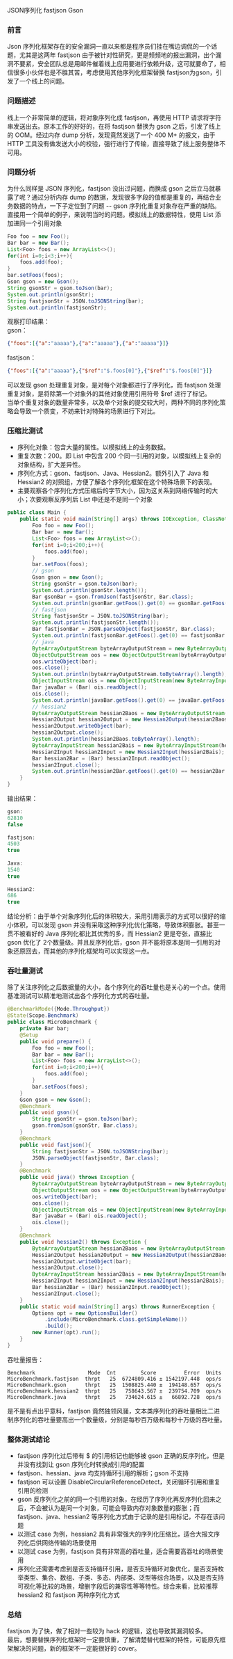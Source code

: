 JSON序列化 fastjson Gson
<a name="LVo4L"></a>
### 前言
Json 序列化框架存在的安全漏洞一直以来都是程序员们挂在嘴边调侃的一个话题，尤其是这两年 fastjson 由于被针对性研究，更是频频地的报出漏洞，出个漏洞不要紧，安全团队总是用邮件催着线上应用要进行依赖升级，这可就要命了，相信很多小伙伴也是不胜其苦，考虑使用其他序列化框架替换 fastjson为gson，引发了一个线上的问题。
<a name="MxVva"></a>
### 问题描述
线上一个非常简单的逻辑，将对象序列化成 fastjson，再使用 HTTP 请求将字符串发送出去。原本工作的好好的，在将 fastjson 替换为 gson 之后，引发了线上的 OOM。经过内存 dump 分析，发现竟然发送了一个 400 M+ 的报文，由于 HTTP 工具没有做发送大小的校验，强行进行了传输，直接导致了线上服务整体不可用。
<a name="k8wli"></a>
### 问题分析
为什么同样是 JSON 序列化，fastjson 没出过问题，而换成 gson 之后立马就暴露了呢？通过分析内存 dump 的数据，发现很多字段的值都是重复的，再结合业务数据的特点，一下子定位到了问题 -- gson 序列化重复对象存在严重的缺陷。<br />直接用一个简单的例子，来说明当时的问题。模拟线上的数据特性，使用 List<Foo> 添加进同一个引用对象
```java
Foo foo = new Foo();
Bar bar = new Bar();
List<Foo> foos = new ArrayList<>();
for(int i=0;i<3;i++){
    foos.add(foo);
}
bar.setFoos(foos);
Gson gson = new Gson();
String gsonStr = gson.toJson(bar);
System.out.println(gsonStr);
String fastjsonStr = JSON.toJSONString(bar);
System.out.println(fastjsonStr);
```
观察打印结果：<br />gson：
```json
{"foos":[{"a":"aaaaa"},{"a":"aaaaa"},{"a":"aaaaa"}]}
```
fastjson：
```json
{"foos":[{"a":"aaaaa"},{"$ref":"$.foos[0]"},{"$ref":"$.foos[0]"}]}
```
可以发现 gson 处理重复对象，是对每个对象都进行了序列化，而 fastjson 处理重复对象，是将除第一个对象外的其他对象使用引用符号 $ref 进行了标记。<br />当单个重复对象的数量非常多，以及单个对象的提交较大时，两种不同的序列化策略会导致一个质变，不妨来针对特殊的场景进行下对比。
<a name="eagct"></a>
### 压缩比测试

- 序列化对象：包含大量的属性。以模拟线上的业务数据。
- 重复次数：200。即 List 中包含 200 个同一引用的对象，以模拟线上复杂的对象结构，扩大差异性。
- 序列化方式：gson、fastjson、Java、Hessian2。额外引入了 Java 和 Hessian2 的对照组，方便了解各个序列化框架在这个特殊场景下的表现。
- 主要观察各个序列化方式压缩后的字节大小，因为这关系到网络传输时的大小；次要观察反序列后 List 中还是不是同一个对象
```java
public class Main {
    public static void main(String[] args) throws IOException, ClassNotFoundException {
        Foo foo = new Foo();
        Bar bar = new Bar();
        List<Foo> foos = new ArrayList<>();
        for(int i=0;i<200;i++){
            foos.add(foo);
        }
        bar.setFoos(foos);
        // gson
        Gson gson = new Gson();
        String gsonStr = gson.toJson(bar);
        System.out.println(gsonStr.length());
        Bar gsonBar = gson.fromJson(fastjsonStr, Bar.class);
        System.out.println(gsonBar.getFoos().get(0) == gsonBar.getFoos().get(1));
        // fastjson
        String fastjsonStr = JSON.toJSONString(bar);
        System.out.println(fastjsonStr.length());
        Bar fastjsonBar = JSON.parseObject(fastjsonStr, Bar.class);
        System.out.println(fastjsonBar.getFoos().get(0) == fastjsonBar.getFoos().get(1));
        // java
        ByteArrayOutputStream byteArrayOutputStream = new ByteArrayOutputStream();
        ObjectOutputStream oos = new ObjectOutputStream(byteArrayOutputStream);
        oos.writeObject(bar);
        oos.close();
        System.out.println(byteArrayOutputStream.toByteArray().length);
        ObjectInputStream ois = new ObjectInputStream(new ByteArrayInputStream(byteArrayOutputStream.toByteArray()));
        Bar javaBar = (Bar) ois.readObject();
        ois.close();
        System.out.println(javaBar.getFoos().get(0) == javaBar.getFoos().get(1));
        // hessian2
        ByteArrayOutputStream hessian2Baos = new ByteArrayOutputStream();
        Hessian2Output hessian2Output = new Hessian2Output(hessian2Baos);
        hessian2Output.writeObject(bar);
        hessian2Output.close();
        System.out.println(hessian2Baos.toByteArray().length);
        ByteArrayInputStream hessian2Bais = new ByteArrayInputStream(hessian2Baos.toByteArray());
        Hessian2Input hessian2Input = new Hessian2Input(hessian2Bais);
        Bar hessian2Bar = (Bar) hessian2Input.readObject();
        hessian2Input.close();
        System.out.println(hessian2Bar.getFoos().get(0) == hessian2Bar.getFoos().get(1));
    }
}
```
输出结果：
```java
gson:
62810
false
    
fastjson:
4503
true
    
Java:
1540
true
    
Hessian2:
686
true
```
结论分析：由于单个对象序列化后的体积较大，采用引用表示的方式可以很好的缩小体积，可以发现 gson 并没有采取这种序列化优化策略，导致体积膨胀。甚至一贯不被看好的 Java 序列化都比其优秀的多，而 Hessian2 更是夸张，直接比 gson 优化了 2个数量级。并且反序列化后，gson 并不能将原本是同一引用的对象还原回去，而其他的序列化框架均可以实现这一点。
<a name="AdYg9"></a>
### 吞吐量测试
除了关注序列化之后数据量的大小，各个序列化的吞吐量也是关心的一个点。使用基准测试可以精准地测试出各个序列化方式的吞吐量。
```java
@BenchmarkMode({Mode.Throughput})
@State(Scope.Benchmark)
public class MicroBenchmark {
    private Bar bar;
    @Setup
    public void prepare() {
        Foo foo = new Foo();
        Bar bar = new Bar();
        List<Foo> foos = new ArrayList<>();
        for(int i=0;i<200;i++){
            foos.add(foo);
        }
        bar.setFoos(foos);
    }
    Gson gson = new Gson();
    @Benchmark
    public void gson(){
        String gsonStr = gson.toJson(bar);
        gson.fromJson(gsonStr, Bar.class);
    }
    @Benchmark
    public void fastjson(){
        String fastjsonStr = JSON.toJSONString(bar);
        JSON.parseObject(fastjsonStr, Bar.class);
    }
    @Benchmark
    public void java() throws Exception {
        ByteArrayOutputStream byteArrayOutputStream = new ByteArrayOutputStream();
        ObjectOutputStream oos = new ObjectOutputStream(byteArrayOutputStream);
        oos.writeObject(bar);
        oos.close();
        ObjectInputStream ois = new ObjectInputStream(new ByteArrayInputStream(byteArrayOutputStream.toByteArray()));
        Bar javaBar = (Bar) ois.readObject();
        ois.close();
    }
    @Benchmark
    public void hessian2() throws Exception {
        ByteArrayOutputStream hessian2Baos = new ByteArrayOutputStream();
        Hessian2Output hessian2Output = new Hessian2Output(hessian2Baos);
        hessian2Output.writeObject(bar);
        hessian2Output.close();
        ByteArrayInputStream hessian2Bais = new ByteArrayInputStream(hessian2Baos.toByteArray());
        Hessian2Input hessian2Input = new Hessian2Input(hessian2Bais);
        Bar hessian2Bar = (Bar) hessian2Input.readObject();
        hessian2Input.close();
    }
    public static void main(String[] args) throws RunnerException {
        Options opt = new OptionsBuilder()
            .include(MicroBenchmark.class.getSimpleName())
            .build();
        new Runner(opt).run();
    }
}
```
吞吐量报告：
```
Benchmark                 Mode  Cnt        Score         Error  Units
MicroBenchmark.fastjson  thrpt   25  6724809.416 ± 1542197.448  ops/s
MicroBenchmark.gson      thrpt   25  1508825.440 ±  194148.657  ops/s
MicroBenchmark.hessian2  thrpt   25   758643.567 ±  239754.709  ops/s
MicroBenchmark.java      thrpt   25   734624.615 ±   66892.728  ops/s
```
是不是有点出乎意料，fastjson 竟然独领风骚，文本类序列化的吞吐量相比二进制序列化的吞吐量要高出一个数量级，分别是每秒百万级和每秒十万级的吞吐量。
<a name="HlVhl"></a>
### 整体测试结论

- fastjson 序列化过后带有 $ 的引用标记也能够被 gson 正确的反序列化，但是并没有找到让 gson 序列化时转换成引用的配置
- fastjson、hessian、java 均支持循环引用的解析；gson 不支持
- fastjson 可以设置 DisableCircularReferenceDetect，关闭循环引用和重复引用的检测
- gson 反序列化之前的同一个引用的对象，在经历了序列化再反序列化回来之后，不会被认为是同一个对象，可能会导致内存对象数量的膨胀；而 fastjson、java、hessian2 等序列化方式由于记录的是引用标记，不存在该问题
- 以测试 case 为例，hessian2 具有非常强大的序列化压缩比，适合大报文序列化后供网络传输的场景使用
- 以测试 case 为例，fastjson 具有非常高的吞吐量，适合需要高吞吐的场景使用
- 序列化还需要考虑到是否支持循环引用，是否支持循环对象优化，是否支持枚举类型、集合、数组、子类、多态、内部类、泛型等综合场景，以及是否支持可视化等比较的场景，增删字段后的兼容性等等特性。综合来看，比较推荐 hessian2 和 fastjson 两种序列化方式
<a name="xYDzn"></a>
### 总结
 fastjson 为了快，做了相对一些较为 hack 的逻辑，这也导致其漏洞较多。<br />最后，想要替换序列化框架时一定要慎重，了解清楚替代框架的特性，可能原先框架解决的问题，新的框架不一定能很好的 cover。
